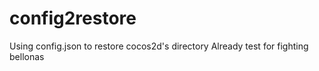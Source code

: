 # config2restore
Using config.json to restore cocos2d's directory
Already test for fighting bellonas
